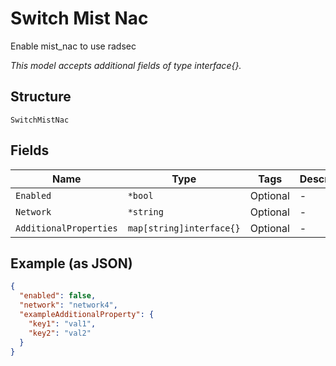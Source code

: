 
# Switch Mist Nac

Enable mist_nac to use radsec

*This model accepts additional fields of type interface{}.*

## Structure

`SwitchMistNac`

## Fields

| Name | Type | Tags | Description |
|  --- | --- | --- | --- |
| `Enabled` | `*bool` | Optional | - |
| `Network` | `*string` | Optional | - |
| `AdditionalProperties` | `map[string]interface{}` | Optional | - |

## Example (as JSON)

```json
{
  "enabled": false,
  "network": "network4",
  "exampleAdditionalProperty": {
    "key1": "val1",
    "key2": "val2"
  }
}
```

